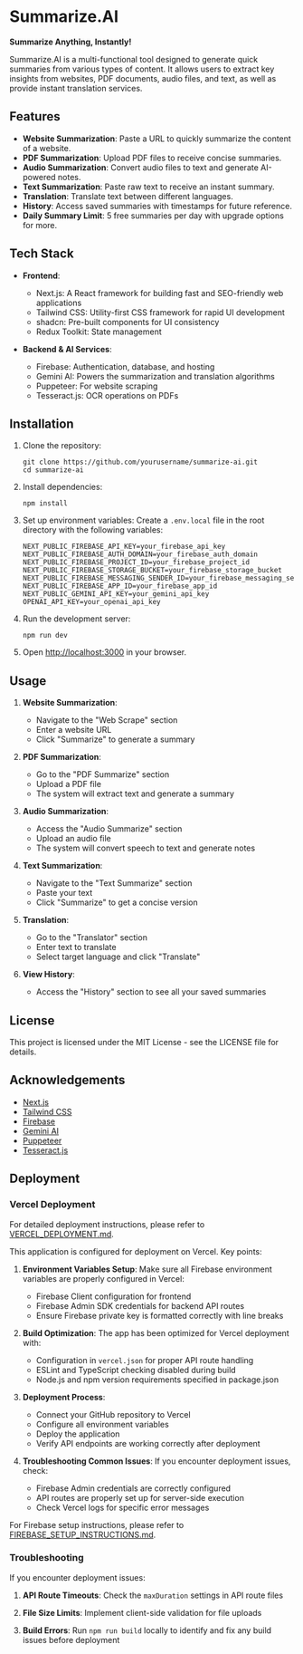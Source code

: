 # Summarize.AI

**Summarize Anything, Instantly!**

Summarize.AI is a multi-functional tool designed to generate quick summaries from various types of content. It allows users to extract key insights from websites, PDF documents, audio files, and text, as well as provide instant translation services.

## Features

- **Website Summarization**: Paste a URL to quickly summarize the content of a website.
- **PDF Summarization**: Upload PDF files to receive concise summaries.
- **Audio Summarization**: Convert audio files to text and generate AI-powered notes.
- **Text Summarization**: Paste raw text to receive an instant summary.
- **Translation**: Translate text between different languages.
- **History**: Access saved summaries with timestamps for future reference.
- **Daily Summary Limit**: 5 free summaries per day with upgrade options for more.

## Tech Stack

- **Frontend**:
  - Next.js: A React framework for building fast and SEO-friendly web applications
  - Tailwind CSS: Utility-first CSS framework for rapid UI development
  - shadcn: Pre-built components for UI consistency
  - Redux Toolkit: State management

- **Backend & AI Services**:
  - Firebase: Authentication, database, and hosting
  - Gemini AI: Powers the summarization and translation algorithms
  - Puppeteer: For website scraping
  - Tesseract.js: OCR operations on PDFs

## Installation

1. Clone the repository:
   ```
   git clone https://github.com/yourusername/summarize-ai.git
   cd summarize-ai
   ```

2. Install dependencies:
   ```
   npm install
   ```

3. Set up environment variables:
   Create a `.env.local` file in the root directory with the following variables:
   ```
   NEXT_PUBLIC_FIREBASE_API_KEY=your_firebase_api_key
   NEXT_PUBLIC_FIREBASE_AUTH_DOMAIN=your_firebase_auth_domain
   NEXT_PUBLIC_FIREBASE_PROJECT_ID=your_firebase_project_id
   NEXT_PUBLIC_FIREBASE_STORAGE_BUCKET=your_firebase_storage_bucket
   NEXT_PUBLIC_FIREBASE_MESSAGING_SENDER_ID=your_firebase_messaging_sender_id
   NEXT_PUBLIC_FIREBASE_APP_ID=your_firebase_app_id
   NEXT_PUBLIC_GEMINI_API_KEY=your_gemini_api_key
   OPENAI_API_KEY=your_openai_api_key
   ```

4. Run the development server:
   ```
   npm run dev
   ```

5. Open [http://localhost:3000](http://localhost:3000) in your browser.

## Usage

1. **Website Summarization**:
   - Navigate to the "Web Scrape" section
   - Enter a website URL
   - Click "Summarize" to generate a summary

2. **PDF Summarization**:
   - Go to the "PDF Summarize" section
   - Upload a PDF file
   - The system will extract text and generate a summary

3. **Audio Summarization**:
   - Access the "Audio Summarize" section
   - Upload an audio file
   - The system will convert speech to text and generate notes

4. **Text Summarization**:
   - Navigate to the "Text Summarize" section
   - Paste your text
   - Click "Summarize" to get a concise version

5. **Translation**:
   - Go to the "Translator" section
   - Enter text to translate
   - Select target language and click "Translate"

6. **View History**:
   - Access the "History" section to see all your saved summaries

## License

This project is licensed under the MIT License - see the LICENSE file for details.

## Acknowledgements

- [Next.js](https://nextjs.org/)
- [Tailwind CSS](https://tailwindcss.com/)
- [Firebase](https://firebase.google.com/)
- [Gemini AI](https://gemini.google.com/)
- [Puppeteer](https://pptr.dev/)
- [Tesseract.js](https://tesseract.projectnaptha.com/)

## Deployment

### Vercel Deployment

For detailed deployment instructions, please refer to [VERCEL_DEPLOYMENT.md](./VERCEL_DEPLOYMENT.md).

This application is configured for deployment on Vercel. Key points:

1. **Environment Variables Setup**:
   Make sure all Firebase environment variables are properly configured in Vercel:
   - Firebase Client configuration for frontend
   - Firebase Admin SDK credentials for backend API routes
   - Ensure Firebase private key is formatted correctly with line breaks

2. **Build Optimization**:
   The app has been optimized for Vercel deployment with:
   - Configuration in `vercel.json` for proper API route handling
   - ESLint and TypeScript checking disabled during build
   - Node.js and npm version requirements specified in package.json

3. **Deployment Process**:
   - Connect your GitHub repository to Vercel
   - Configure all environment variables
   - Deploy the application
   - Verify API endpoints are working correctly after deployment

4. **Troubleshooting Common Issues**:
   If you encounter deployment issues, check:
   - Firebase Admin credentials are correctly configured
   - API routes are properly set up for server-side execution
   - Check Vercel logs for specific error messages

For Firebase setup instructions, please refer to [FIREBASE_SETUP_INSTRUCTIONS.md](./FIREBASE_SETUP_INSTRUCTIONS.md).

### Troubleshooting

If you encounter deployment issues:

1. **API Route Timeouts**: 
   Check the `maxDuration` settings in API route files

2. **File Size Limits**:
   Implement client-side validation for file uploads

3. **Build Errors**:
   Run `npm run build` locally to identify and fix any build issues before deployment 